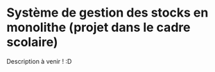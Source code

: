 # Système de gestion des stocks en monolithe (projet dans le cadre scolaire)

Description à venir ! :D
 
